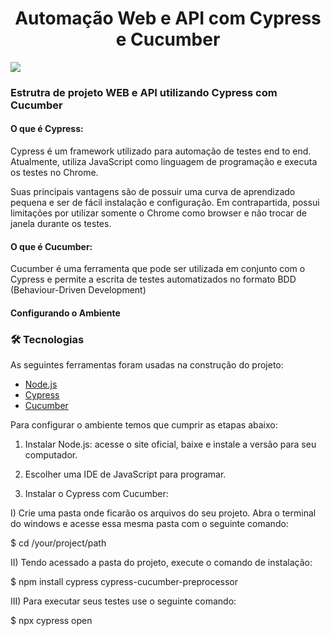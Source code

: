 
<h1 align="center">Automação Web e API com Cypress e Cucumber</h1>

<img src="https://cwi.com.br/wp-content/uploads/2020/10/GC_1-home.png"/>

<h3 align="rigt"> Estrutra de projeto WEB e API utilizando Cypress com Cucumber</h3>

<h4> O que é Cypress:</h4>

Cypress é um framework utilizado para automação de testes end to end. Atualmente, utiliza JavaScript como linguagem de programação e executa os testes no Chrome.

Suas principais vantagens são de possuir uma curva de aprendizado pequena e ser de fácil instalação e configuração. Em contrapartida, possui limitações por utilizar somente o Chrome como browser e não trocar de janela durante os testes.

<h4>O que é Cucumber:</h4>

Cucumber é uma ferramenta que pode ser utilizada em conjunto com o Cypress e permite a escrita de testes automatizados no formato BDD (Behaviour-Driven Development)

<h4>Configurando o Ambiente</h4>

### 🛠 Tecnologias

As seguintes ferramentas foram usadas na construção do projeto:


- [Node.js](https://nodejs.org/en/)
- [Cypress](https://pt-br.reactjs.org/)
- [Cucumber](https://reactnative.dev/)


Para configurar o ambiente temos que cumprir  as etapas abaixo:
1. Instalar Node.js: acesse o site oficial, baixe e instale a versão para seu computador.

2. Escolher uma IDE de JavaScript para programar.

3. Instalar o Cypress com Cucumber:

I) Crie uma pasta onde ficarão os arquivos do seu projeto. Abra o terminal do windows e acesse essa mesma pasta com o seguinte comando:

$ cd /your/project/path

II) Tendo acessado a pasta do projeto, execute o comando de instalação:

$ npm install cypress cypress-cucumber-preprocessor

III) Para executar seus testes use o seguinte comando:

$ npx cypress open

